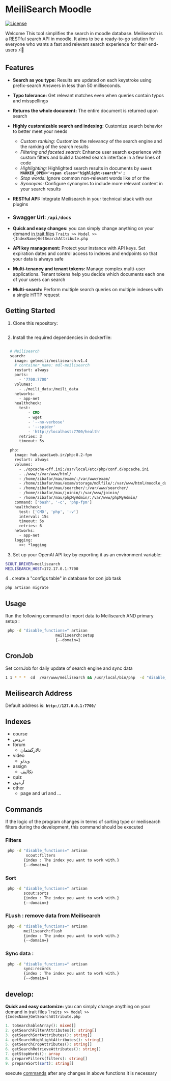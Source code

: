 # MeiliSearch Moodle

[![License](https://img.shields.io/badge/license-MIT-blue.svg)](LICENSE)

Welcome  This tool simplifies the search in moodle database.
Meilisearch is a RESTful search API in moodle. It aims to be a ready-to-go solution for everyone who wants a fast and relevant search experience for their end-users ⚡️🔎
## Features

- **Search as you type:** Results are updated on each keystroke using prefix-search Answers in less than 50 milliseconds.

- **Typo tolerance:** Get relevant matches even when queries contain typos and misspellings
- **Returns the whole document:** The entire document is returned upon search
- **Highly customizable search and indexing:** Customize search behavior to better meet your needs

  - _Custom ranking:_ Customize the relevancy of the search engine and the ranking of the search results
  - _Filtering and faceted search:_ Enhance user search experience with custom filters and build a faceted search interface in a few lines of code
  - _Highlighting:_ Highlighted search results in documents by **`const MARKER_OPEN='<span class="highlight-search">';`**
  - _Stop words:_ Ignore common non-relevant words like of or the
  - _Synonyms:_ Configure synonyms to include more relevant content in your search results

- **RESTful API:** Integrate Meilisearch in your technical stack with our plugins
- ### **Swagger Url:** **`/api/docs`**
- **Quick and easy changes:** you can simply change anything on your demand [in trait files](#develop)
` Traits >> Model >> {IndexName}GetSearchAttribute.php `
- **API key management:** Protect your instance with API keys. Set expiration dates and control access to indexes and endpoints so that your data is always safe
- **Multi-tenancy and tenant tokens:** Manage complex multi-user applications. Tenant tokens help you decide which documents each one of your users can search
- **Multi-search:** Perform multiple search queries on multiple indexes with a single HTTP request


## Getting Started

1. Clone this repository:

```bash

```

2. Install the required dependencies in dockerfile:

```dockerfile

  # Meilisearch
  search:
    image: getmeili/meilisearch:v1.4
    # container_name: mdl-meilisearch
    restart: always
    ports:
      - '7700:7700'
    volumes:
      - ./meili_data:/meili_data
    networks:
      - app-net
    healthcheck:
      test:
          - CMD
          - wget
          - '--no-verbose'
          - '--spider'
          - 'http://localhost:7700/health'
      retries: 3
      timeout: 5s

  php:
    image: hub.azadiweb.ir/php:8.2-fpm
    restart: always
    volumes:
      - ./opcache-off.ini:/usr/local/etc/php/conf.d/opcache.ini
      - ./www/:/var/www/html/
      - /home/zibafar/mau/exam/:/var/www/exam/
      - /home/zibafar/mau/exam/storage/mdlfile/:/var/www/html/moodle_data/filedir/
      - /home/zibafar/mau/searcher/:/var/www/searcher/
      - /home/zibafar/mau/joinin/:/var/www/joinin/
      - /home/zibafar/mau/phpMyAdmin/:/var/www/phpMyAdmin/
    command: ['bash', '-c', 'php-fpm']
    healthcheck:
      test: ['CMD', 'php', '-v']
      interval: 15s
      timeout: 5s
      retries: 6
    networks:
      - app-net
    logging:
      <<: *logging
```

3. Set up your OpenAI API key by exporting it as an environment variable:

```bash
SCOUT_DRIVER=meilisearch
MEILISEARCH_HOST=172.17.0.1:7700
```
4 . create a "configs table" in database for con job task
```bash
php artisan migrate
```
## Usage

Run the following command to import data to Meilisearch AND primary setup :

```bash
 php -d "disable_functions=" artisan 
                      meilisearch:setup
                      {--domain=}
```
## CronJob

Set cornJob for daily update of search engine and sync data
```bash
1 1 * * *  cd  /var/www/meilisearch && /usr/local/bin/php  -d "disable_functions=" artisan sync:records >>  /var/log/cron/`date +\%Y\%m\%d`.log 2>&1
```


## Meilisearch Address
Default address is: 
**`http://127.0.0.1:7700/`**

## Indexes
 -  course 
   - دروس 
 -  forum
    -  تالارگفتمان
 -  video
     -  ویدئو
 -  assign
     -  تکالیف
 -  quiz
   - آزمون 
 -  other
     -  page and url  and ...
## Commands<a id='Commands'></a>

If the logic of the program changes in terms of sorting type or meilisearch filters during the development, this command should be executed

### **Filters**

```bash
 php -d "disable_functions=" artisan
         scout:filters
        {index : The index you want to work with.}
        {--domain=}
```
### **Sort**

```bash
 php -d "disable_functions=" artisan 
        scout:sorts
        {index : The index you want to work with.}
        {--domain=}
```
### **FLush : remove data from Meilisearch**
```bash
 php -d "disable_functions=" artisan 
        meilisearch:flush 
        {index : The index you want to work with.}
        {--domain=}
```

### Sync data : 
```bash
 php -d "disable_functions=" artisan 
        sync:records
        {index : The index you want to work with.}
        {--domain=}
```
## develop<a id='develop'></a>: 
**Quick and easy customize:** you can simply change anything on your demand in trait files
`Traits >> Model >> {IndexName}GetSearchAttribute.php`

```php
1. toSearchableArray(): mixed[]
2. getSearchFilterAttributes(): string[]
3. getSearchSortAttributes(): string[]
4. getSearchHighlightAttributes(): string[]
5. getSearchCropAttributes(): string[]
6. getSearchRetrieveAttributes(): string[]
7. getStopWords(): array
8. prepareFilters(filters): string[]
9. prepareSort(sort): string[]
```
execute [commands](#Commands) after any changes in above functions it is necessary
